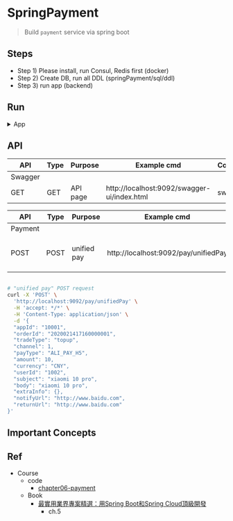 # SpringPayment

> Build `payment` service via spring boot

## Steps

- Step 1) Please install, run Consul, Redis first (docker)
- Step 2) Create DB, run all DDL (springPayment/sql/ddl)
- Step 3) run app (backend)

## Run

<details>
<summary>App</summary>

```bash
#---------------------------
# Install : Consul
#---------------------------

# https://github.com/yennanliu/SpringPlayground/tree/main/springSSOAuth
# book p.2-31, p.6-13
# Consul
# V1 (docker)
cd springSSOAuth
mkdir -p /tmp/consul/{conf,data}

docker run --name consel -p 8500:8500 -v /tmp/consul/conf/:/consul/conf/ -v /tmp/consul/data:/tmp/consul/data -d consul

docker ps -a

# access consul UI :
# http://localhost:8500/ui/dc1/services
```


```bash
#---------------------------
# Install : Redis
#---------------------------

# book p.6-16
# Redis
# V1 (docker)
cd springPayment
docker run -p 6379:6379 -v $PWD/data:/data -d redis:3.2 redis-server --appendonly yes

# check redis status
docker ps

# access via CLI
redis-cli -h 127.0.0.1 -p 6379
```


```bash
#---------------------------
# Run app
#---------------------------

# build
mvn package

# run
java -jar <built_jar>
```

</details>

## API

| API | Type | Purpose | Example cmd | Comment|
| ----- | -------- | ---- | ----- | ---- |
| Swagger |  |  |  ||
| GET | GET | API page | http://localhost:9092/swagger-ui/index.html |swagger


| API | Type | Purpose | Example cmd | Comment|
| ----- | -------- | ---- | ----- | ---- |
| Payment |  |  |  ||
| POST | POST | unified pay | http://localhost:9092/pay/unifiedPay | plz check below example cmd

```bash

# "unified pay" POST request
curl -X 'POST' \
  'http://localhost:9092/pay/unifiedPay' \
  -H 'accept: */*' \
  -H 'Content-Type: application/json' \
  -d '{
  "appId": "10001",
  "orderId": "2020021417160000001",
  "tradeType": "topup",
  "channel": 1,
  "payType": "ALI_PAY_H5",
  "amount": 10,
  "currency": "CNY",
  "userId": "1002",
  "subject": "xiaomi 10 pro",
  "body": "xiaomi 10 pro",
  "extraInfo": {},
  "notifyUrl": "http://www.baidu.com",
  "returnUrl": "http://www.baidu.com"
}'
```

## Important Concepts

## Ref

- Course
    - code
        - [chapter06-payment](https://github.com/yennanliu/SpringPlayground/tree/main/courses/springBoot_springCloud_%E9%A0%82%E7%B4%9A%E9%96%8B%E7%99%BC_src_code/chapter06-payment)
    - Book
        - [最實用業界專案精選：用Spring Boot和Spring Cloud頂級開發](https://www.books.com.tw/products/0010923547)
            - ch.5
